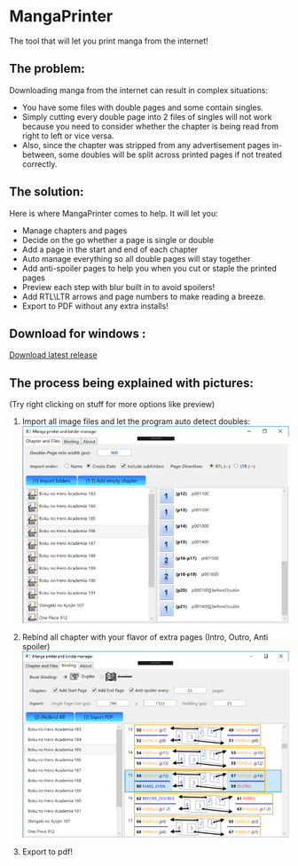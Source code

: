 # MangaPrinter

The tool that will let you print manga from the internet!



## The problem:

Downloading manga from the internet can result in complex situations:
* You have some files with double pages and some contain singles. 
* Simply cutting every double page into 2 files of singles will not work because you need to consider whether the chapter is being read from right to left or vice versa. 
* Also, since the chapter was stripped from any advertisement pages in-between, some doubles will be split across printed pages if not treated correctly.

## The solution:

Here is where MangaPrinter comes to help. It will let you:

* Manage chapters and pages
* Decide on the go whether a page is single or double
* Add a page in the start and end of each chapter 
* Auto manage everything so all double pages will stay together
* Add anti-spoiler pages to help you when you cut or staple the printed pages
* Preview each step with blur built in to avoid spoilers!
* Add RTL\LTR arrows and page numbers to make reading a breeze.
* Export to PDF without any extra installs!

## Download for windows :
[Download latest release](https://github.com/yonixw/MangaPrinter/releases/latest)

## The process being explained with pictures: 
(Try right clicking on stuff for more options like preview)

1. Import all image files and let the program auto detect doubles:
![alt text](https://raw.githubusercontent.com/yonixw/MangaPrinter/f12cf8ad2a323877a2e40c3d387c6e3e509e57fb/1.png)

2. Rebind all chapter with your flavor of extra pages (Intro, Outro, Anti spoiler)
![alt text](https://raw.githubusercontent.com/yonixw/MangaPrinter/f12cf8ad2a323877a2e40c3d387c6e3e509e57fb/2.png)

3. Export to pdf!
